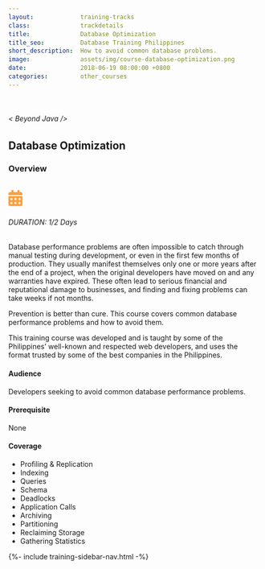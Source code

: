 ```yaml
---
layout:             training-tracks
class:              trackdetails
title:              Database Optimization
title_seo:          Database Training Philippines
short_description:  How to avoid common database problems.
image:              assets/img/course-database-optimization.png
date:               2018-06-19 08:00:00 +0800
categories:         other_courses
---
```

<div class="section-content">
    <div class="container">
        <div class="row">
            <div class="col">
                <a href="Back to Other Courses"></a>
            </div>
        </div>
    </div>
    <div class="container-fluid auto-1110">
        <div class="row">
            <div class="col">
                <div class="panel-content">
                    <div class="title-section">
                        <img src="{{ "assets/img/title-software.png" | relative_url }}" alt="">
                        <div class="title">
                            <h6>
                                < Beyond Java />
                            </h6>
                            <h2>Database Optimization</h2>
                        </div>
                    </div>
                    <div class="row" data-sticky-container>
                        <div class="track-panel">
                            <div class="track-content">
                                <section id="overview">
                                    <h3>Overview</h3>
                                    <img class="mb30 img-fluid" src="{{ "assets/img/java-course-cover.jpg" | relative_url }}" alt="">
                                    <div class="track-details">
                                        <div class="details mr40">
                                            <img src="/assets/img/ico-calendar.svg" alt="">
                                            <h6>DURATION: 1/2 Days</h6>
                                        </div>
                                    </div>
                                    <p>
                                        Database performance problems are often impossible to catch through manual testing during development, or even in the first few months of production. They usually manifest themselves only one or more years after the end of a project, when the original developers have moved on and any warranties have expired. These often lead to serious financial and reputational damage to businesses, and finding and fixing problems can take weeks if not months.
                                    </p>
                                    <p>
                                        Prevention is better than cure. This course covers common database performance problems and how to avoid them.
                                    </p>
                                    <p>
                                        This training course was developed and is taught by some of the Philippines’ well-known and respected web developers, and uses the format trusted by some of the best companies in the Philippines.
                                    </p>
                                    <h4>
                                        Audience
                                    </h4>
                                    <p>
                                        Developers seeking to avoid common database performance problems.
                                    </p>
                                    <h4>
                                        Prerequisite
                                    </h4>
                                    <p>
                                        None
                                    </p>
                                    <h4>
                                        Coverage
                                    </h4>
                                    <p>
                                        <ul>
                                            <li>Profiling & Replication</li>
                                            <li>Indexing</li>
                                            <li>Queries</li>
                                            <li>Schema</li>
                                            <li>Deadlocks</li>
                                            <li>Application Calls</li>
                                            <li>Archiving</li>
                                            <li>Partitioning</li>
                                            <li>Reclaiming Storage</li>
                                            <li>Gathering Statistics</li>
                                        </ul>
                                    </p>
                                </section>
                            </div>
                            {%- include training-sidebar-nav.html -%}
                        </div>
                    </div>
                </div>
            </div>
        </div>
    </div>
</div>